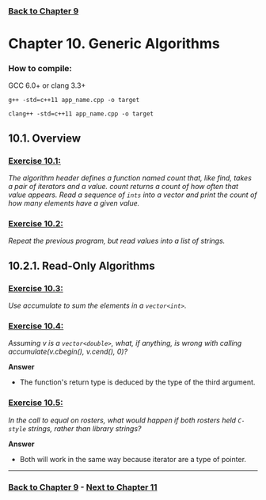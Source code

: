 
### [Back to Chapter 9](../Chapter_09/README.md)

# Chapter 10. Generic Algorithms

### How to compile:

GCC 6.0+ or clang 3.3+

`g++ -std=c++11 app_name.cpp -o target`

`clang++ -std=c++11 app_name.cpp -o target`

## 10.1. Overview

### [Exercise 10.1:](Exercise_01/Ex_01.cpp)

*The algorithm header defines a function named count that, like find, takes a pair of iterators and a value. count returns a count of how often that value appears. Read a sequence of `ints` into a vector and print the count of how many elements have a given value.*

### [Exercise 10.2:](Exercise_02/Ex_02.cpp) 

*Repeat the previous program, but read values into a list of
strings.*

## 10.2.1. Read-Only Algorithms

### [Exercise 10.3:](Exercise_03/Ex_03.cpp) 

*Use accumulate to sum the elements in a `vector<int>`.*

### [Exercise 10.4:](Exercise_04/Ex_04.cpp)

*Assuming v is a `vector<double>`, what, if anything, is wrong with calling accumulate(v.cbegin(), v.cend(), 0)?*

**Answer**
- The function's return type is deduced by the type of the third argument.

### [Exercise 10.5:](Exercise_05/Ex_05.cpp)

*In the call to equal on rosters, what would happen if both rosters held `C-style` strings, rather than library strings?*

**Answer**
- Both will work in the same way because iterator are a type of pointer.


----------------------------
### [Back to Chapter 9](../Chapter_09/README.md) - [Next to Chapter 11](../Chapter_11/README.md)